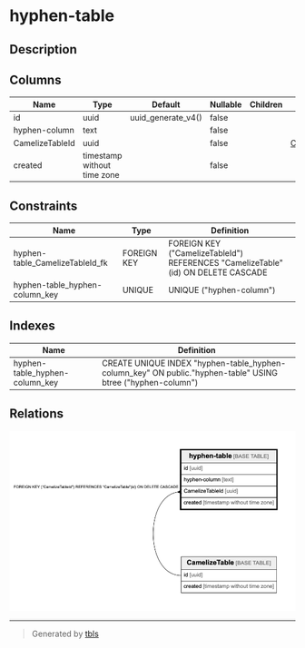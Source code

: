 # hyphen-table

## Description

## Columns

| Name            | Type                        | Default            | Nullable | Children | Parents                           | Comment |
| --------------- | --------------------------- | ------------------ | -------- | -------- | --------------------------------- | ------- |
| id              | uuid                        | uuid_generate_v4() | false    |          |                                   |         |
| hyphen-column   | text                        |                    | false    |          |                                   |         |
| CamelizeTableId | uuid                        |                    | false    |          | [CamelizeTable](CamelizeTable.md) |         |
| created         | timestamp without time zone |                    | false    |          |                                   |         |

## Constraints

| Name                            | Type        | Definition                                                                       |
| ------------------------------- | ----------- | -------------------------------------------------------------------------------- |
| hyphen-table_CamelizeTableId_fk | FOREIGN KEY | FOREIGN KEY ("CamelizeTableId") REFERENCES "CamelizeTable"(id) ON DELETE CASCADE |
| hyphen-table_hyphen-column_key  | UNIQUE      | UNIQUE ("hyphen-column")                                                         |

## Indexes

| Name                           | Definition                                                                                                  |
| ------------------------------ | ----------------------------------------------------------------------------------------------------------- |
| hyphen-table_hyphen-column_key | CREATE UNIQUE INDEX "hyphen-table_hyphen-column_key" ON public."hyphen-table" USING btree ("hyphen-column") |

## Relations

![er](hyphen-table.png)

---

> Generated by [tbls](https://github.com/k1LoW/tbls)
